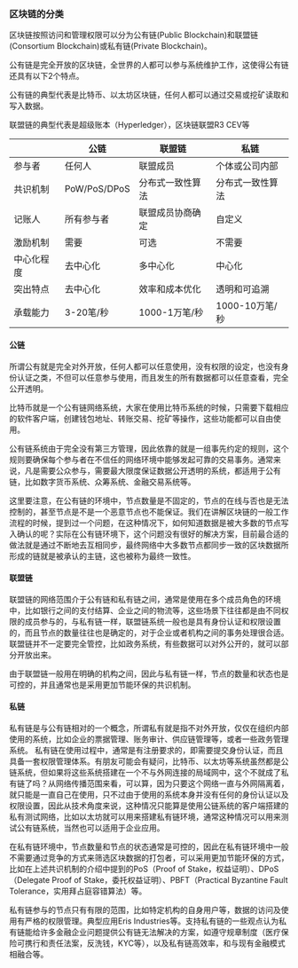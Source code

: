 ### 区块链的分类

区块链按照访问和管理权限可以分为公有链(Public Blockchain)和联盟链(Consortium Blockchain)或私有链(Private Blockchain)。

公有链是完全开放的区块链，全世界的人都可以参与系统维护工作，这使得公有链还具有以下2个特点。

公有链的典型代表是比特币、以太坊区块链，任何人都可以通过交易或挖矿读取和写入数据。

联盟链的典型代表是超级账本（Hyperledger），区块链联盟R3 CEV等

|   | 公链  | 联盟链  | 私链  |
| ------------ | ------------ | ------------ | ------------ |
| 参与者  | 任何人  | 联盟成员  | 个体或公司内部  |
| 共识机制  | PoW/PoS/DPoS  | 分布式一致性算法  | 分布式一致性算法  |
| 记账人  | 所有参与者  | 联盟成员协商确定  | 自定义  |
| 激励机制  | 需要  | 可选  | 不需要  |
| 中心化程度  | 去中心化  | 多中心化  | 中心化  |
| 突出特点  | 去中心化  | 效率和成本优化  | 透明和可追溯  |
| 承载能力  | 3-20笔/秒  | 1000-1万笔/秒  | 1000-10万笔/秒  |

#### 公链

所谓公有就是完全对外开放，任何人都可以任意使用，没有权限的设定，也没有身份认证之类，不但可以任意参与使用，而且发生的所有数据都可以任意查看，完全公开透明。

比特币就是一个公有链网络系统，大家在使用比特币系统的时候，只需要下载相应的软件客户端，创建钱包地址、转账交易、挖矿等操作，这些功能都可以自由使用。

公有链系统由于完全没有第三方管理，因此依靠的就是一组事先约定的规则，这个规则要确保每个参与者在不信任的网络环境中能够发起可靠的交易事务。通常来说，凡是需要公众参与，需要最大限度保证数据公开透明的系统，都适用于公有链，比如数字货币系统、众筹系统、金融交易系统等。

这里要注意，在公有链的环境中，节点数量是不固定的，节点的在线与否也是无法控制的，甚至节点是不是一个恶意节点也不能保证。我们在讲解区块链的一般工作流程的时候，提到过一个问题，在这种情况下，如何知道数据是被大多数的节点写入确认的呢？实际在公有链环境下，这个问题没有很好的解决方案，目前最合适的做法就是通过不断地去互相同步，最终网络中大多数节点都同步一致的区块数据所形成的链就是被承认的主链，这也被称为最终一致性。

#### 联盟链

联盟链的网络范围介于公有链和私有链之间，通常是使用在多个成员角色的环境中，比如银行之间的支付结算、企业之间的物流等，这些场景下往往都是由不同权限的成员参与的，与私有链一样，联盟链系统一般也是具有身份认证和权限设置的，而且节点的数量往往也是确定的，对于企业或者机构之间的事务处理很合适。联盟链并不一定要完全管控，比如政务系统，有些数据可以对外公开的，就可以部分开放出来。

由于联盟链一般用在明确的机构之间，因此与私有链一样，节点的数量和状态也是可控的，并且通常也是采用更加节能环保的共识机制。

#### 私链

私有链是与公有链相对的一个概念，所谓私有就是指不对外开放，仅仅在组织内部使用的系统，比如企业的票据管理、账务审计、供应链管理等，或者一些政务管理系统。 私有链在使用过程中，通常是有注册要求的，即需要提交身份认证，而且具备一套权限管理体系。有朋友可能会有疑问，比特币、以太坊等系统虽然都是公链系统，但如果将这些系统搭建在一个不与外网连接的局域网中，这个不就成了私有链了吗？从网络传播范围来看，可以算，因为只要这个网络一直与外网隔离着，就只能是一直自己在使用，只不过由于使用的系统本身并没有任何的身份认证以及权限设置，因此从技术角度来说，这种情况只能算是使用公链系统的客户端搭建的私有测试网络，比如以太坊就可以用来搭建私有链环境，通常这种情况可以用来测试公有链系统，当然也可以适用于企业应用。

在私有链环境中，节点数量和节点的状态通常是可控的，因此在私有链环境中一般不需要通过竞争的方式来筛选区块数据的打包者，可以采用更加节能环保的方式，比如在上述共识机制的介绍中提到的PoS（Proof of Stake，权益证明）、DPoS（Delegate Proof of Stake，委托权益证明）、PBFT（Practical Byzantine Fault Tolerance，实用拜占庭容错算法）等。

私有链参与的节点只有有限的范围，比如特定机构的自身用户等，数据的访问及使用有严格的权限管理。典型应用Eris Industries等。支持私有链的一些观点认为私有链能给许多金融企业问题提供公有链无法解决的方案，如遵守规章制度（医疗保险可携行和责任法案，反洗钱，KYC等），以及私有链高效率，和与现有金融模式相融合等。
